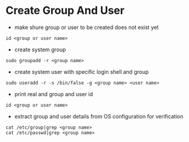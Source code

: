 # Create Group And User

* make shure group or user to be created does not exist yet
```
id <group or user name>
```

* create system group
```
sudo groupadd -r <group name>
```

* create system user with specific login shell and group
```
sudo useradd -r -s /bin/false -g <group name> <user name>
```

* print real and group and user id
```
id <group or user name>
```

* extract group and user details from OS configuration for verification
```
cat /etc/group|grep <group name>
cat /etc/passwd|grep <group name>
```
